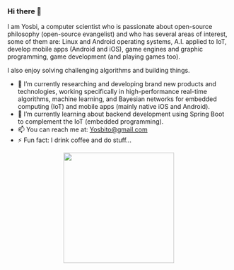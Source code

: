 ### Hi there 👋

I am Yosbi, a computer scientist who is passionate about open-source philosophy (open-source evangelist) and who has several areas of interest, some of them are: Linux and Android operating systems, A.I. applied to IoT, develop mobile apps (Android and iOS), game engines and graphic programming, game development (and playing games too).

I also enjoy solving challenging algorithms and building things.

- 🔭 I’m currently researching and developing brand new products and technologies, working specifically in high-performance real-time  algorithms, machine learning, and Bayesian networks for embedded computing (IoT) and mobile apps (mainly native iOS and Android).
- 🌱 I’m currently learning about backend development using Spring Boot to complement the IoT (embedded programming).
- 📫 You can reach me at: Yosbito@gmail.com
- ⚡ Fun fact: I drink coffee and do stuff...

<div align="center">
  <a href="https://github.com/yosbi">
  <!--img height="180em" src="https://github-readme-stats.vercel.app/api?username=yosbi&show_icons=true&theme=dark&include_all_commits=true&count_private=true"/-->
  <img height="250em" src="https://github-readme-stats.vercel.app/api/top-langs?username=yosbi&layout=compact&langs_count=13&theme=dark"/>
</div>

<!--
**YosbiAlves/YosbiAlves** is a ✨ _special_ ✨ repository because its `README.md` (this file) appears on your GitHub profile.

Here are some ideas to get you started:

- 🔭 I’m currently working on ...
- 🌱 I’m currently learning ...
- 👯 I’m looking to collaborate on ...
- 🤔 I’m looking for help with ...
- 💬 Ask me about ...
- 📫 How to reach me: ...
- 😄 Pronouns: ...
- ⚡ Fun fact: ...
-->
